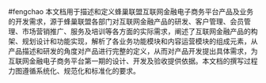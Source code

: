 #fengchao
本文档用于描述和定义蜂巢联盟互联网金融电子商务平台产品及业务的开发需求，源于蜂巢联盟各部门对互联网金融产品的研发、客户管理、会员管理、市场营销推广、服务及培训等各方面的实际需求，阐述了互联网金融产品的构架、规划设计和功能实现，解析了各业务功能模块和内容运营模块的组成元素，从产品描述和研发的角度对产品进行完整的定义，从而对产品开发提出具体需求，为互联网金融电子商务平台第一期的设计、开发及验收提供依据。本文档的撰写过程力图遵循系统化、规范化和标准化的要求。